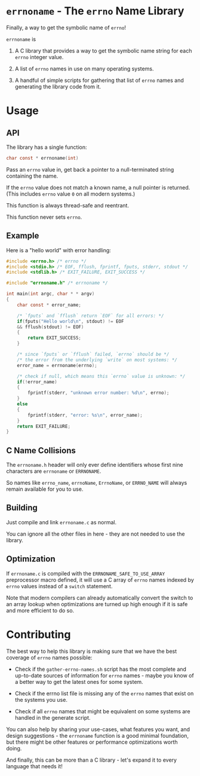 # `errnoname` - The `errno` Name Library

Finally, a way to get the symbolic name of `errno`!

`errnoname` is

1. A C library that provides a way to get the symbolic
   name string for each `errno` integer value.

2. A list of `errno` names in use on many operating systems.

3. A handful of simple scripts for gathering that list of
   `errno` names and generating the library code from it.


# Usage

## API

The library has a single function:

```c
char const * errnoname(int)
```

Pass an `errno` value in, get back a pointer to
a null-terminated string containing the name.

If the `errno` value does not match a known name, a null pointer is
returned. (This includes `errno` value `0` on all modern systems.)

This function is always thread-safe and reentrant.

This function never sets `errno`.

## Example

Here is a "hello world" with error handling:

```c
#include <errno.h> /* errno */
#include <stdio.h> /* EOF, fflush, fprintf, fputs, stderr, stdout */
#include <stdlib.h> /* EXIT_FAILURE, EXIT_SUCCESS */

#include "errnoname.h" /* errnoname */

int main(int argc, char * * argv)
{
    char const * error_name;

    /* `fputs` and `fflush` return `EOF` for all errors: */
    if(fputs("Hello world\n", stdout) != EOF
    && fflush(stdout) != EOF)
    {
        return EXIT_SUCCESS;   
    }

    /* since `fputs` or `fflush` failed, `errno` should be */
    /* the error from the underlying `write` on most systems: */
    error_name = errnoname(errno);

    /* check if null, which means this `errno` value is unknown: */
    if(!error_name)
    {
        fprintf(stderr, "unknown error number: %d\n", errno);
    }
    else
    {
        fprintf(stderr, "error: %s\n", error_name);
    }
    return EXIT_FAILURE;
}
```

## C Name Collisions

The `errnoname.h` header will only ever define identifiers
whose first nine characters are `errnoname` or `ERRNONAME`.

So names like `errno_name`, `errnoName`, `ErrnoName`, or
`ERRNO_NAME` will always remain available for you to use.

## Building

Just compile and link `errnoname.c` as normal.

You can ignore all the other files in here -
they are not needed to use the library.

## Optimization

If `errnoname.c` is compiled with the `ERRNONAME_SAFE_TO_USE_ARRAY`
preprocessor macro defined, it will use a C array of `errno` names
indexed by `errno` values instead of a `switch` statement.

Note that modern compilers can already automatically convert
the switch to an array lookup when optimizations are turned
up high enough if it is safe and more efficient to do so.


# Contributing

The best way to help this library is making sure that
we have the best coverage of `errno` names possible:

* Check if the `gather-errno-names.sh` script has the
  most complete and up-to-date sources of information
  for `errno` names - maybe you know of a better way
  to get the latest ones for some system.

* Check if the errno list file is missing any of the
  `errno` names that exist on the systems you use.

* Check if all `errno` names that might be equivalent
  on some systems are handled in the generate script.

You can also help by sharing your use-cases, what features you want,
and design suggestions - the `errnoname` function is a good minimal
foundation, but there might be other features or performance
optimizations worth doing.

And finally, this can be more than a C library -
let's expand it to every language that needs it!
